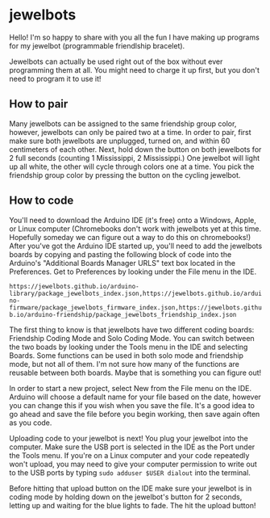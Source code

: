 # jewelbots

Hello! I'm so happy to share with you all the fun I have making up programs for my jewelbot \(programmable friendlship bracelet\).

Jewelbots can actually be used right out of the box without ever programming them at all. You might need to charge it up first, but you don't need to program it to use it!

## How to pair

Many jewelbots can be assigned to the same friendship group color, however, jewelbots can only be paired two at a time. In order to pair, first make sure both jewelbots are unplugged, turned on, and within 60 centimeters of each other. Next, hold down the button on both jewelbots for 2 full seconds \(counting 1 Mississippi, 2 Mississippi.\) One jewelbot will light up all white, the other will cycle through colors one at a time. You pick the friendship group color by pressing the button on the cycling jewelbot.

## How to code

You'll need to download the Arduino IDE \(it's free\) onto a Windows, Apple, or Linux computer \(Chromebooks don't work with jewelbots yet at this time. Hopefully someday we can figure out a way to do this on chromebooks!\) After you've got the Arduino IDE started up, you'll need to add the jewelbots boards by copying and pasting the following block of code into the Arduino's "Additional Boards Manager URLS" text box located in the Preferences. Get to Preferences by looking under the File menu in the IDE.

`https://jewelbots.github.io/arduino-library/package_jewelbots_index.json,https://jewelbots.github.io/arduino-firmware/package_jewelbots_firmware_index.json,https://jewelbots.github.io/arduino-friendship/package_jewelbots_friendship_index.json`

The first thing to know is that jewelbots have two different coding boards: Friendship Coding Mode and Solo Coding Mode. You can switch between the two boads by looking under the Tools menu in the IDE and selecting Boards. Some functions can be used in both solo mode and friendship mode, but not all of them. I'm not sure how many of the functions are reusable between both boards. Maybe that is something you can figure out!

In order to start a new project, select New from the File menu on the IDE. Arduino will choose a default name for your file based on the date, however you can change this if you wish when you save the file. It's a good idea to go ahead and save the file before you begin working, then save again often as you code.

Uploading code to your jewelbot is next! You plug your jewelbot into the computer. Make sure the USB port is selected in the IDE as the Port under the Tools menu. If you're on a Linux computer and your code repeatedly won't upload, you may need to give your computer permission to write out to the USB ports by typing `sudo adduser $USER dialout` into the terminal.

Before hitting that upload button on the IDE make sure your jewelbot is in coding mode by holding down on the jewelbot's button for 2 seconds, letting up and waiting for the blue lights to fade. The hit the upload button!


